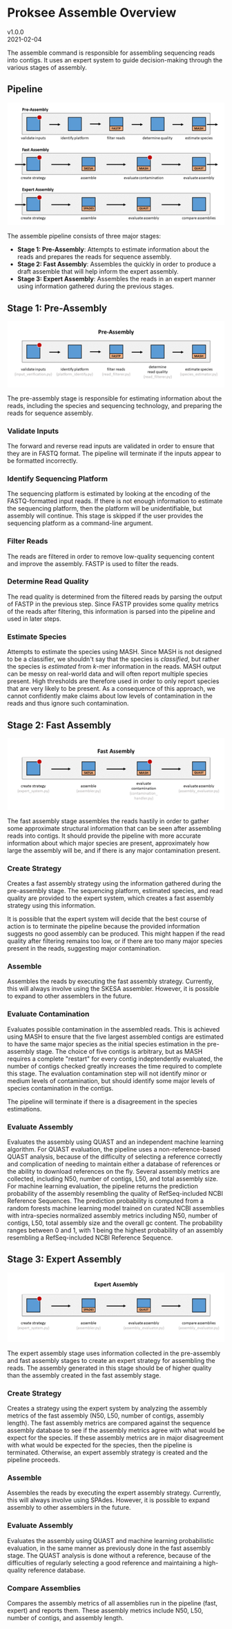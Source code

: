 # Proksee Assemble Overview

v1.0.0  
2021-02-04

The assemble command is responsible for assembling sequencing reads into contigs. It uses an expert system to guide decision-making through the various stages of assembly.

## Pipeline

![overview](../images/overview.png)

The assemble pipeline consists of three major stages:

- **Stage 1: Pre-Assembly**: Attempts to estimate information about the reads and prepares the reads for sequence assembly.
- **Stage 2: Fast Assembly**: Assembles the quickly in order to produce a draft assemble that will help inform the expert assembly.
- **Stage 3: Expert Assembly**: Assembles the reads in an expert manner using information gathered during the previous stages.

## Stage 1: Pre-Assembly

![pre-assembly](../images/pre_assembly.png)

The pre-assembly stage is responsible for estimating information about the reads, including the species and sequencing technology, and preparing the reads for sequence assembly.

### Validate Inputs

The forward and reverse read inputs are validated in order to ensure that they are in FASTQ format. The pipeline will terminate if the inputs appear to be formatted incorrectly.

### Identify Sequencing Platform

The sequencing platform is estimated by looking at the encoding of the FASTQ-formatted input reads. If there is not enough information to estimate the sequencing platform, then the platform will be unidentifiable, but assembly will continue. This stage is skipped if the user provides the sequencing platform as a command-line argument.

### Filter Reads

The reads are filtered in order to remove low-quality sequencing content and improve the assembly. FASTP is used to filter the reads.

### Determine Read Quality

The read quality is determined from the filtered reads by parsing the output of FASTP in the previous step. Since FASTP provides some quality metrics of the reads after filtering, this information is parsed into the pipeline and used in later steps.

### Estimate Species

Attempts to estimate the species using MASH. Since MASH is not designed to be a classifier, we shouldn't say that the species is *classified*, but rather the species is *estimated* from  *k*-mer information in the reads. MASH output can be messy on real-world data and will often report multiple species present. High thresholds are therefore used in order to only report species that are very likely to be present. As a consequence of this approach, we cannot confidently make claims about low levels of contamination in the reads and thus ignore such contamination.

## Stage 2: Fast Assembly

![fast assembly](../images/fast_assembly.png)

The fast assembly stage assembles the reads hastily in order to gather some approximate structural information that can be seen after assembling reads into contigs. It should provide the pipeline with more accurate information about which major species are present, approximately how large the assembly will be, and if there is any major contamination present.

### Create Strategy

Creates a fast assembly strategy using the information gathered during the pre-assembly stage. The sequencing platform, estimated species, and read quality are provided to the expert system, which creates a fast assembly strategy using this information.

It is possible that the expert system will decide that the best course of action is to terminate the pipeline because the provided information suggests no good assembly can be produced. This might happen if the read quality after filtering remains too low, or if there are too many major species present in the reads, suggesting major contamination.

### Assemble

Assembles the reads by executing the fast assembly strategy. Currently, this will always involve using the SKESA assembler. However, it is possible to expand to other assemblers in the future.

### Evaluate Contamination

Evaluates possible contamination in the assembled reads. This is achieved using MASH to ensure that the five largest assembled contigs are estimated to have the same major species as the initial species estimation in the pre-assembly stage. The choice of five contigs is arbitrary, but as MASH requires a complete "restart" for every contig indeptendently evaluated, the number of contigs checked greatly increases the time required to complete this stage. The evaluation contamination step will not identify minor or medium levels of contamination, but should identify some major levels of species contamination in the contigs.

The pipeline will terminate if there is a disagreement in the species estimations.

### Evaluate Assembly

Evaluates the assembly using QUAST and an independent machine learning algorithm. For QUAST evaluation, the pipeline uses a non-reference-based QUAST analysis, because of the difficulty of selecting a reference correctly and complication of needing to maintain either a database of references or the ability to download references on the fly. Several assembly metrics are collected, including N50, number of contigs, L50, and total assembly size. For machine learning evaluation, the pipeline returns the prediction probability of the assembly resembling the quality of RefSeq-included NCBI Reference Sequences. The prediction probability is computed from a random forests machine learning model trained on curated NCBI assemblies with intra-species normalized assembly metrics including N50, number of contigs, L50, total assembly size and the overall gc content. The probability ranges between 0 and 1, with 1 being the highest probability of an assembly resembling a RefSeq-included NCBI Reference Sequence.

## Stage 3: Expert Assembly

![expert assembly](../images/expert_assembly.png)

The expert assembly stage uses information collected in the pre-assembly and fast assembly stages to create an expert strategy for assembling the reads. The assembly generated in this stage should be of higher quality than the assembly created in the fast assembly stage.

### Create Strategy

Creates a strategy using the expert system by analyzing the assembly metrics of the fast assembly (N50, L50, number of contigs, assembly length). The fast assembly metrics are compared against the sequence assembly database to see if the assembly metrics agree with what would be expect for the species. If these assembly metrics are in major disagreement with what would be expected for the species, then the pipeline is terminated. Otherwise, an expert assembly strategy is created and the pipeline proceeds.

### Assemble

Assembles the reads by executing the expert assembly strategy. Currently, this will always involve using SPAdes. However, it is possible to expand assembly to other assemblers in the future.

### Evaluate Assembly

Evaluates the assembly using QUAST and machine learning probabilistic evaluation, in the same manner as previously done in the fast assembly stage. The QUAST analysis is done without a reference, because of the difficulties of regularly selecting a good reference and maintaining a high-quality reference database.

### Compare Assemblies

Compares the assembly metrics of all assemblies run in the pipeline (fast, expert) and reports them. These assembly metrics include N50, L50, number of contigs, and assembly length.
